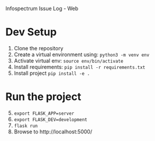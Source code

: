 Infospectrum Issue Log - Web

# Dev Setup
1. Clone the repository
2. Create a virtual environment using: `python3 -m venv env`
3. Activate virtual env: `source env/bin/activate`
4. Install requirements: `pip install -r requirements.txt`
5. Install project `pip install -e .` 

# Run the project
5. `export FLASK_APP=server`
6. `export FLASK_DEV=development`
7. `flask run`
8. Browse to http://localhost:5000/
